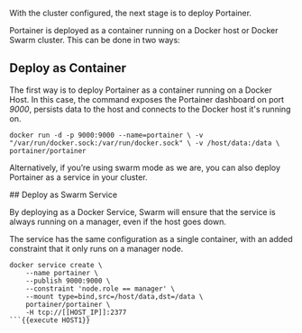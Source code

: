 With the cluster configured, the next stage is to deploy Portainer.

Portainer is deployed as a container running on a Docker host or Docker Swarm cluster. This can be done in two ways:

## Deploy as Container

The first way is to deploy Portainer as a container running on a Docker Host. In this case, the command exposes the Portainer dashboard on port _9000_, persists data to the host and connects to the Docker host it's running on.

`docker run -d -p 9000:9000 --name=portainer \
  -v "/var/run/docker.sock:/var/run/docker.sock" \
  -v /host/data:/data \
  portainer/portainer`

Alternatively, if you’re using swarm mode as we are, you can also deploy Portainer as a service in your cluster.

## Deploy as Swarm Service

By deploying as a Docker Service, Swarm will ensure that the service is always running on a manager, even if the host goes down.

The service has the same configuration as a single container, with an added constraint that it only runs on a manager node.

```
docker service create \
    --name portainer \
    --publish 9000:9000 \
    --constraint 'node.role == manager' \
    --mount type=bind,src=/host/data,dst=/data \
    portainer/portainer \
    -H tcp://[[HOST_IP]]:2377
```{{execute HOST1}}
